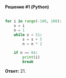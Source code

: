 #### Решение #1 (Python)
```python

for i in range(-100, 100):
    s = i
    n = 1
    while s < 51:
        s = s + 5
        n = n * 2
    
    if n == 64:
        print(i)
        break
```
**Ответ:** 21.
